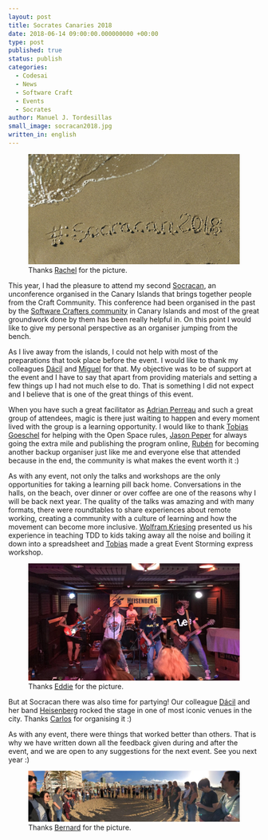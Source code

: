 ```yaml
---
layout: post
title: Socrates Canaries 2018
date: 2018-06-14 09:00:00.000000000 +00:00
type: post
published: true
status: publish
categories:
  - Codesai
  - News
  - Software Craft
  - Events
  - Socrates
author: Manuel J. Tordesillas
small_image: socracan2018.jpg
written_in: english
---
```


<figure>
    <img src="/assets/socracan2018.jpg" alt="Socracan 2018" />
    <figcaption>Thanks <a href="https://twitter.com/bberrycarmen">Rachel</a> for the picture.</figcaption>
</figure>

This year, I had the pleasure to attend my second [Socracan](http://socracan.com/), an unconference organised in the Canary Islands that brings together people from the Craft Community. This conference had been organised in the past by the [Software Crafters community](http://softwarecraftsmanshipgc.github.io/) in Canary Islands and most of the great groundwork done by them has been really helpful in. On this point I would like to give my personal perspective as an organiser jumping from the bench.

As I live away from the islands, I could not help with most of the preparations that took place before the event. I would like to thank my colleagues [Dácil](https://www.linkedin.com/in/dácil-c-8b587a37) and [Miguel](https://twitter.com/mangelviera) for that. My objective was to be of support at the event and I have to say that apart from providing materials and setting a few things up I had not much else to do. That is something I did not expect and I believe that is one of the great things of this event.

When you have such a great facilitator as [Adrian Perreau](https://twitter.com/eidrien) and such a great group of attendees, magic is there just waiting to happen and every moment lived with the group is a learning opportunity. I would like to thank [Tobias Goeschel](https://twitter.com/w3ltraumpirat) for helping with the Open Space rules, [Jason Peper](https://twitter.com/jason_peper) for always going the extra mile and publishing the program online, [Rubén](https://twitter.com/rubendm23) for becoming another backup organiser just like me and everyone else that attended because in the end, the community is what makes the event worth it :)

As with any event, not only the talks and workshops are the only opportunities for taking a learning pill back home. Conversations in the halls, on the beach, over dinner or over coffee are one of the reasons why I will be back next year. The quality of the talks was amazing and with many formats, there were roundtables to share experiences about remote working, creating a community with a culture of learning and how the movement can become more inclusive. [Wolfram Kriesing](https://twitter.com/wolframkriesing) presented us his experience in teaching TDD to kids taking away all the noise and boiling it down into a spreadsheet and [Tobias](https://twitter.com/w3ltraumpirat) made a great Event Storming express workshop.

<figure>
    <img src="/assets/heisenberg-rocks.jpg" alt="Heisenberg Rocks" />
    <figcaption>Thanks <a href="https://twitter.com/EvAltenberga">Eddie</a> for the picture.</figcaption>
</figure>

But at Socracan there was also time for partying! Our colleague [Dácil](https://www.linkedin.com/in/dácil-c-8b587a37) and her band [Heisenberg](https://www.facebook.com/pg/HeisenbergRockBand/posts/) rocked the stage in one of most iconic venues in the city. Thanks [Carlos](https://twitter.com/carlosble) for organising it :)

As with any event, there were things that worked better than others. That is why we have written down all the feedback given during and after the event, and we are open to any suggestions for the next event. See you next year :)

<figure>
    <img src="/assets/retrospective.jpg" alt="Restrospective on the beach" />
    <figcaption>Thanks <a href="https://twitter.com/woditschka">Bernard</a> for the picture.</figcaption>
</figure>
